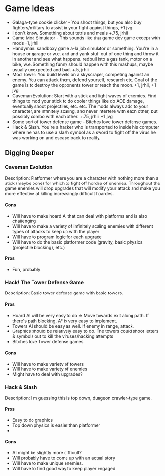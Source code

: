 # Game Ideas

 - Galaga-type cookie clicker - You shoot things, but you also buy fighters/military to assist in your fight against things, +1 jvg
 - I don't know.  Something about tetris and meals +.75, jrhii
 - Game Mod Simulator - This sounds like that game dev game except with mods -1, jrhii
 - Handyman: sandboxy game a-la job simulator or something.  You're in a house or garage or w.e. and and yank stuff out of one thing and throw it in another and see what happens.  redbull into a gas tank, motor on a bike, w.e.  Something funny should happen with this mashups, maybe usually unexpected and bad. +.5, jrhii
 - Mod Tower: You build levels on a skyscraper, competing against an enemy.  You can attack them, defend yourself, research etc.  Goal of the game is to destroy the opponents tower or reach the moon. +1, jrhii, +1 jvg
 - Caveman Evolution: Start with a stick and fight waves of enemies.  Find things to mod your stick to do cooler things like do AOE damage, eventually shoot projectiles, etc. etc.  The mods always add to your character, are infinitely scaling, and never interfere with each other, but possibly combo with each other.   +.75, jrhii, +1 jvg
 - Some sort of tower defense game - Bitches love tower defense games.
 - Hack & Slash.  You're a hacker who is transported to inside his computer where he has to use a slash symbol as a sword to fight off the virus he was working on and escape back to reality.

## Digging Deeper

### Caveman Evolution

Description: Platformer where you are a character with nothing more than a stick (maybe bone) for which to fight off hordes of enemies.  Throughout the game enemies will drop upgrades that will modify your attack and make you more effective at killing increasingly difficult hoardes.

#### Cons

 - Will have to make hoard AI that can deal with platforms and is also challenging
 - Will have to make a variety of infinitely scaling enemies with different types of attacks to keep up with the player
 - Will have to program logic for each upgrade
 - Will have to do the basic platformer code (gravity, basic physics (projectile blocking), etc.)

#### Pros

  - Fun, probably

### Hack! The Tower Defense Game

Description: Basic tower defense game with basic towers.

#### Pros

 - Hoard AI will be very easy to do => Move towards exit along path.  If there's path blocking, A* is very easy to implement.
 - Towers AI should be easy as well.  If enemy in range, attack.
 - Graphics should be relatively easy to do.  The towers could shoot letters & symbols out to kill the viruses/hacking attempts
 - Bitches love Tower defense games

#### Cons
 - Will have to make variety of towers
 - Will have to make variety of enemies
 - Might have to deal with upgrades?

### Hack & Slash

Description: I'm guessing this is top down, dungeon crawler-type game.

#### Pros

 - Easy to do graphics
 - Top down physics is easier than platformer
 -

#### Cons

 - AI might be slightly more difficult?
 - Will probably have to come up with an actual story
 - Will have to make unique enemies.
 - Will have to find good way to keep player engaged
